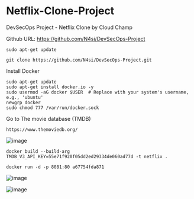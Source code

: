 # Netflix-Clone-Project
DevSecOps Project - Netflix Clone by Cloud Champ

Github URL: https://github.com/N4si/DevSecOps-Project

    sudo apt-get update

    git clone https://github.com/N4si/DevSecOps-Project.git

Install Docker

    sudo apt-get update
    sudo apt-get install docker.io -y
    sudo usermod -aG docker $USER  # Replace with your system's username, e.g., 'ubuntu'
    newgrp docker
    sudo chmod 777 /var/run/docker.sock

Go to The movie database (TMDB)

    https://www.themoviedb.org/

![image](https://github.com/sunnyvalechha/Netflix-Clone-Project/assets/59471885/791326d6-777e-4530-9efa-7004c60e8732)

    docker build --build-arg TMDB_V3_API_KEY=55e71f920f05dd2ed29334de060ad77d -t netflix .

    docker run -d -p 8081:80 a67754fda871

![image](https://github.com/sunnyvalechha/Netflix-Clone-Project/assets/59471885/ff1ffd7e-9ac0-401f-9c89-e2db967f6e47)

![image](https://github.com/sunnyvalechha/Netflix-Clone-Project/assets/59471885/5d0d3289-2a2f-4272-a9d0-e97c617c5cdc)

